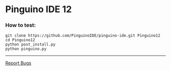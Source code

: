 Pinguino IDE 12
===============

### How to test:

```shell
git clone https://github.com/PinguinoIDE/pinguino-ide.git Pinguino12
cd Pinguino12
python post_install.py
python pinguino.py
```
----
[Report Bugs](https://github.com/PinguinoIDE/pinguino-ide/issues)

